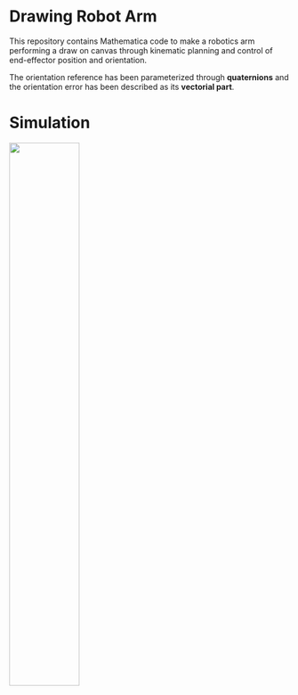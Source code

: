 # Drawing Robot Arm

This repository contains Mathematica code to make a robotics arm performing a draw on canvas through kinematic planning and control of end-effector position and orientation.

The orientation reference has been parameterized through **quaternions** and the orientation error has been described as its **vectorial part**.


# Simulation

<p align="left" width="100%">
    <img width="50%" src="https://github.com/user-attachments/assets/08ab6d70-bb76-48b0-aa9c-511f097bdba9">
</p>
